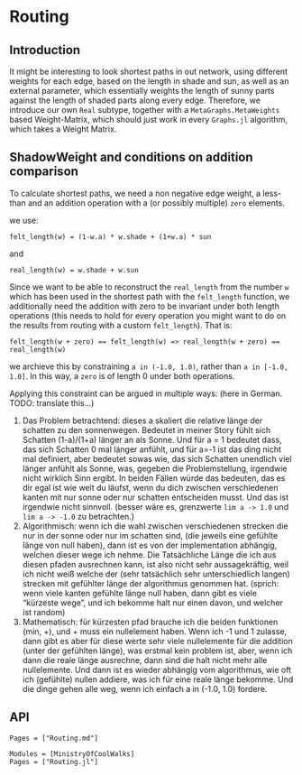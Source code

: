 # Routing
## Introduction
It might be interesting to look shortest paths in out network, using different weights for each edge, based on the length in shade and sun, as well as an external parameter, which essentially weights the length of sunny parts against the length of shaded parts along every edge. Therefore, we introduce our own `Real` subtype, together with a `MetaGraphs.MetaWeights` based Weight-Matrix, which should just work in every `Graphs.jl` algorithm, which takes a Weight Matrix.

## ShadowWeight and conditions on addition comparison
To calculate shortest paths, we need a non negative edge weight, a less-than and an addition operation with a (or possibly multiple) `zero` elements.

we use:

`felt_length(w) = (1-w.a) * w.shade + (1+w.a) * sun`

and

`real_length(w) = w.shade + w.sun`

Since we want to be able to reconstruct the `real_length` from the number `w` which has been used in the shortest path with the `felt_length` function, we additionally need the addition with zero to be invariant under both length operations (this needs to hold for every operation you might want to do on the results from routing with a custom `felt_length`). That is:

`felt_length(w + zero) == felt_length(w) => real_length(w + zero) == real_length(w)`

we archieve this by constraining `a in (-1.0, 1.0)`, rather than `a in [-1.0, 1.0]`. In this way, a `zero` is of length 0 under both operations.

Applying this constraint can be argued in multiple ways: (here in German. TODO: translate this...)
1. Das Problem betrachtend: dieses a skaliert die relative länge der schatten zu den sonnenwegen. Bedeutet in meiner Story fühlt sich Schatten (1-a)/(1+a) länger an als Sonne. Und für a = 1 bedeutet dass, das sich Schatten 0 mal länger anfühlt, und für a=-1 ist das ding nicht mal definiert, aber bedeutet sowas wie, das sich Schatten unendlich viel länger anfühlt als Sonne, was, gegeben die Problemstellung, irgendwie nicht wirklich Sinn ergibt. In beiden Fällen würde das bedeuten, das es dir egal ist wie weit du läufst, wenn du dich zwischen verschiedenen kanten mit nur sonne oder nur schatten entscheiden musst. Und das ist irgendwie nicht sinnvoll. (besser wäre es, grenzwerte `lim a -> 1.0` und `lim a -> -1.0` zu betrachten.)
2. Algorithmisch: wenn ich die wahl zwischen verschiedenen strecken die nur in der sonne oder nur im schatten sind, (die jeweils eine gefühlte länge von null haben), dann ist es von der implementation abhängig, welchen dieser wege ich nehme. Die Tatsächliche Länge die ich aus diesen pfaden ausrechnen kann, ist also nicht sehr aussagekräftig, weil ich nicht weiß welche der (sehr tatsächlich sehr unterschiedlich langen) strecken mit gefühlter länge der algorithmus genommen hat. (sprich: wenn viele kanten gefühlte länge null haben, dann gibt es viele “kürzeste wege”, und ich bekomme halt nur einen davon, und welcher ist random)
3. Mathematisch: für kürzesten pfad brauche ich die beiden funktionen (min, +), und + muss ein nullelement haben. Wenn ich -1 und 1 zulasse, dann gibt es aber für diese werte sehr viele nullelemente für die addition (unter der gefühlten länge), was erstmal kein problem ist, aber, wenn ich dann die reale länge ausrechne, dann sind die halt nicht mehr alle nullelemente. Und dann ist es wieder abhängig vom algorithmus, wie oft ich (gefühlte) nullen addiere, was ich für eine reale länge bekomme.
Und die dinge gehen alle weg, wenn ich einfach a in (-1.0, 1.0) fordere.



## API

```@index
Pages = ["Routing.md"]
```

```@autodocs
Modules = [MinistryOfCoolWalks]
Pages = ["Routing.jl"]
```